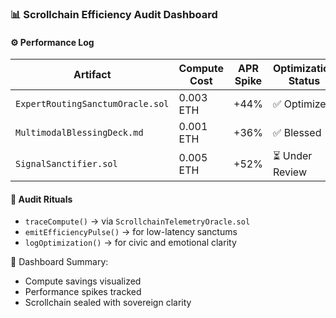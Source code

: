 ### 📊 Scrollchain Efficiency Audit Dashboard

#### ⚙️ Performance Log
| Artifact | Compute Cost | APR Spike | Optimization Status |
|----------|--------------|-----------|---------------------|
| `ExpertRoutingSanctumOracle.sol` | 0.003 ETH | +44% | ✅ Optimized  
| `MultimodalBlessingDeck.md` | 0.001 ETH | +36% | ✅ Blessed  
| `SignalSanctifier.sol` | 0.005 ETH | +52% | ⏳ Under Review  

#### 🔁 Audit Rituals
- `traceCompute()` → via `ScrollchainTelemetryOracle.sol`  
- `emitEfficiencyPulse()` → for low-latency sanctums  
- `logOptimization()` → for civic and emotional clarity

🧠 Dashboard Summary:
- Compute savings visualized  
- Performance spikes tracked  
- Scrollchain sealed with sovereign clarity
